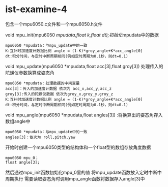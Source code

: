 # ist-examine-4
包含一个mpu6050.c文件和一个mpu6050.h文件 

void mpu_init(mpu6050 *mpudata,float k,float dt);初始化*mpudata中的数据
   
    mpu6050 *mpudata：与mpu_update中的一致
    K:互补时加速度计数据比例 angle = (1-K)*groy_angle+K*acc_angle[0]
    dt:积分时间，与定时中断周期相同(例如定时周期为0.1秒，则dt=0.1)

void mpu_update(mpu6050 *mpudata,float acc[3],float groy[3]) 处理传入的陀螺仪参数换算成姿态角
    
    mpu6050 *mpudata：处理数据的中间变量
    acc[3]：传入的加速度计数据 依次为 acc_x,acc_y,acc_z
    groy[3]:传入的陀螺仪数据 依次为groy_x,groy_y,groy_z
    K:互补时加速度计数据比例 angle = (1-K)*groy_angle+K*acc_angle[0]
    dt:积分时间，与定时中断周期相同(例如定时周期为0.1秒，则dt=0.1)

void mpu_angle(mpu6050 *mpudata,float angles[3]) :将换算出的姿态角存入数组angle中  
    
    mpu6050 *mpudata：与mpu_update中的一致
    angles[3]：依次为 roll,pitch,yaw

开始时创建一个mpu6050类型的结构体和一个float型的数组存放角度数据 

    mpu6050 mpu_0；
    float angle[3];

然后通过mpu_init函数初始化mpu_0里的值
将mpu_update函数放入定时中断中周期执行
需要读取姿态角时调用mpu_angle函数将数据存入angle[3]中


